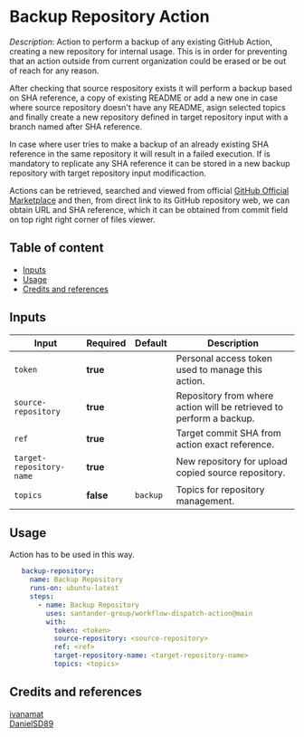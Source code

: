 # Backup Repository Action

_Description_: Action to perform a backup 
of any existing GitHub Action,
creating a new repository for internal usage.
This is in order for preventing that an action
outside from current organization could be
erased or be out of reach for any reason.

After checking that source respository exists
it will perform a backup based on SHA reference,
a copy of existing README or add a new one in case
where source repository doesn't have any README,
asign selected topics and finally
create a new repository defined in
target repository input with a branch named after
SHA reference.

In case where user tries to make a backup of an already
existing SHA reference in the same repository
it will result in a failed execution.
If is mandatory to replicate any SHA reference it can be
stored in a new backup repository with target repository 
input modificaction.

Actions can be retrieved, searched and viewed
from official 
[GitHub Official Marketplace](https://github.com/marketplace?type=actions)
and then, from direct link to its GitHub repository web,
we can obtain URL and SHA reference,
which it can be obtained from commit field on
top right right corner of files viewer.

## Table of content

* [Inputs](#inputs)
* [Usage](#usage)
* [Credits and references](#credits-and-references)

## Inputs

| Input                    | Required  | Default  | Description                                                                                                             |
|--------------------------|-----------|----------|-------------------------------------------------------------------------------------------------------------------------|
| `token`                  | **true**  |          | Personal access token used to manage this action.                                                                       |
| `source-repository`      | **true**  |          | Repository from where action will be retrieved to perform a backup.                                                     |
| `ref`                    | **true**  |          | Target commit SHA from action exact reference.                                                                          |
| `target-repository-name` | **true**  |          | New repository for upload copied source repository.                                                                     |
| `topics`                 | **false** | `backup` | Topics for repository management.                                                                                         |

## Usage

Action has to be used in this way.

```yaml
   backup-repository:
     name: Backup Repository
     runs-on: ubuntu-latest
     steps:
       - name: Backup Repository
         uses: santander-group/workflow-dispatch-action@main
         with:
           token: <token>
           source-repository: <source-repository>
           ref: <ref>
           target-repository-name: <target-repository-name>
           topics: <topics>
```          

## Credits and references

[ivanamat](https://github.com/ivanamat)\
[DanielSD89](https://github.com/DanielSD89)
